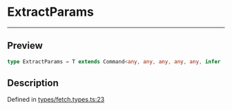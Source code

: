 

# ExtractParams

<div class="api-docs__separator" data-reactroot="">

---

</div><div class="api-docs__section">

## Preview

</div><div class="api-docs__preview type single">

```ts
type ExtractParams = T extends Command<any, any, any, any, any, infer  P, any, any, any, any> ? ExtractRouteParams<P> : never;
```

</div><div class="api-docs__section">

## Description

</div><div class="api-docs__description"><span class="api-docs__do-not-parse">



</span></div><p class="api-docs__definition">

Defined in [types/fetch.types.ts:23](https://github.com/BetterTyped/hyper-fetch/blob/d6c03b85/packages/core/src/types/fetch.types.ts#L23)

</p>
